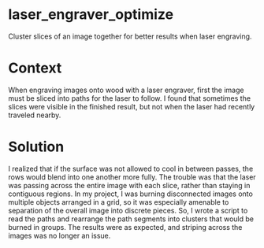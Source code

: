 # laser_engraver_optimize
Cluster slices of an image together for better results when laser engraving.

# Context
When engraving images onto wood with a laser engraver, first the image must be sliced into paths for the laser to follow.  I found that sometimes the slices were visible in the finished result, but not when the laser had recently traveled nearby.

# Solution
I realized that if the surface was not allowed to cool in between passes, the rows would blend into one another more fully.  The trouble was that the laser was passing across the entire image with each slice, rather than staying in contiguous regions.  In my project, I was burning disconnected images onto multiple objects arranged in a grid, so it was especially amenable to separation of the overall image into discrete pieces.
So, I wrote a script to read the paths and rearrange the path segments into clusters that would be burned in groups.  The results were as expected, and striping across the images was no longer an issue.

